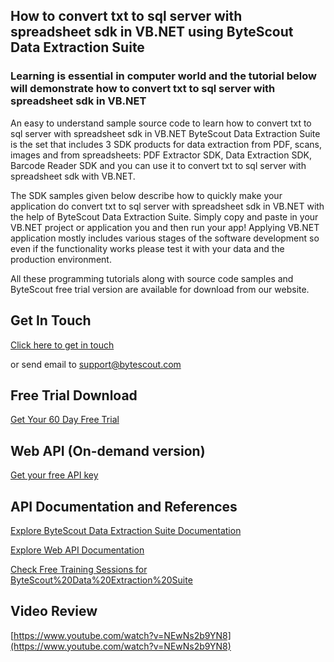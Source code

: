 ## How to convert txt to sql server with spreadsheet sdk in VB.NET using ByteScout Data Extraction Suite

### Learning is essential in computer world and the tutorial below will demonstrate how to convert txt to sql server with spreadsheet sdk in VB.NET

An easy to understand sample source code to learn how to convert txt to sql server with spreadsheet sdk in VB.NET ByteScout Data Extraction Suite is the set that includes 3 SDK products for data extraction from PDF, scans, images and from spreadsheets: PDF Extractor SDK, Data Extraction SDK, Barcode Reader SDK and you can use it to convert txt to sql server with spreadsheet sdk with VB.NET.

The SDK samples given below describe how to quickly make your application do convert txt to sql server with spreadsheet sdk in VB.NET with the help of ByteScout Data Extraction Suite.  Simply copy and paste in your VB.NET project or application you and then run your app! Applying VB.NET application mostly includes various stages of the software development so even if the functionality works please test it with your data and the production environment.

All these programming tutorials along with source code samples and ByteScout free trial version are available for download from our website.

## Get In Touch

[Click here to get in touch](https://bytescout.zendesk.com/hc/en-us/requests/new?subject=ByteScout%20Data%20Extraction%20Suite%20Question)

or send email to [support@bytescout.com](mailto:support@bytescout.com?subject=ByteScout%20Data%20Extraction%20Suite%20Question) 

## Free Trial Download

[Get Your 60 Day Free Trial](https://bytescout.com/download/web-installer?utm_source=github-readme)

## Web API (On-demand version)

[Get your free API key](https://pdf.co/documentation/api?utm_source=github-readme)

## API Documentation and References

[Explore ByteScout Data Extraction Suite Documentation](https://bytescout.com/documentation/index.html?utm_source=github-readme)

[Explore Web API Documentation](https://pdf.co/documentation/api?utm_source=github-readme)

[Check Free Training Sessions for ByteScout%20Data%20Extraction%20Suite](https://academy.bytescout.com/)

## Video Review

[https://www.youtube.com/watch?v=NEwNs2b9YN8](https://www.youtube.com/watch?v=NEwNs2b9YN8)